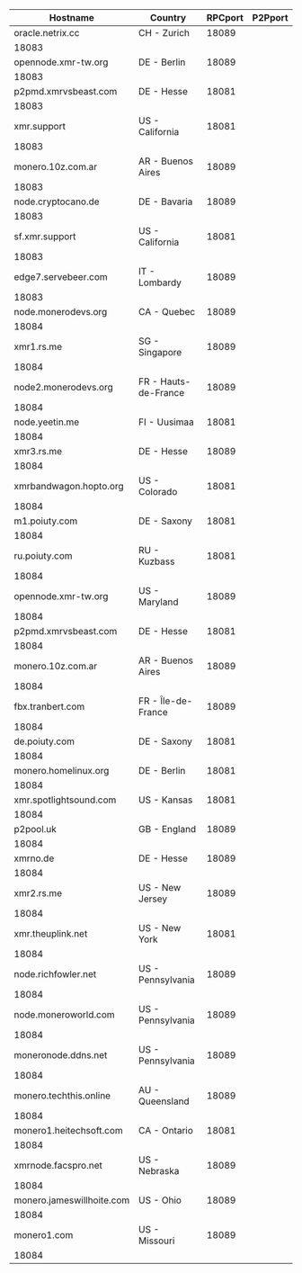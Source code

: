 Hostname | Country | RPCport | P2Pport
--- | --- | --- | ---
oracle.netrix.cc | CH - Zurich | 18089
 | 18083
opennode.xmr-tw.org | DE - Berlin | 18089
 | 18083
p2pmd.xmrvsbeast.com | DE - Hesse | 18081
 | 18083
xmr.support | US - California | 18081
 | 18083
monero.10z.com.ar | AR - Buenos Aires | 18089
 | 18083
node.cryptocano.de | DE - Bavaria | 18089
 | 18083
sf.xmr.support | US - California | 18081
 | 18083
edge7.servebeer.com | IT - Lombardy | 18089
 | 18083
node.monerodevs.org | CA - Quebec | 18089
 | 18084
xmr1.rs.me | SG - Singapore | 18089
 | 18084
node2.monerodevs.org | FR - Hauts-de-France | 18089
 | 18084
node.yeetin.me | FI - Uusimaa | 18081
 | 18084
xmr3.rs.me | DE - Hesse | 18089
 | 18084
xmrbandwagon.hopto.org | US - Colorado | 18081
 | 18084
m1.poiuty.com | DE - Saxony | 18081
 | 18084
ru.poiuty.com | RU - Kuzbass | 18081
 | 18084
opennode.xmr-tw.org | US - Maryland | 18089
 | 18084
p2pmd.xmrvsbeast.com | DE - Hesse | 18081
 | 18084
monero.10z.com.ar | AR - Buenos Aires | 18089
 | 18084
fbx.tranbert.com | FR - Île-de-France | 18089
 | 18084
de.poiuty.com | DE - Saxony | 18081
 | 18084
monero.homelinux.org | DE - Berlin | 18081
 | 18084
xmr.spotlightsound.com | US - Kansas | 18081
 | 18084
p2pool.uk | GB - England | 18089
 | 18084
xmrno.de | DE - Hesse | 18089
 | 18084
xmr2.rs.me | US - New Jersey | 18089
 | 18084
xmr.theuplink.net | US - New York | 18081
 | 18084
node.richfowler.net | US - Pennsylvania | 18089
 | 18084
node.moneroworld.com | US - Pennsylvania | 18089
 | 18084
moneronode.ddns.net | US - Pennsylvania | 18089
 | 18084
monero.techthis.online | AU - Queensland | 18089
 | 18084
monero1.heitechsoft.com | CA - Ontario | 18081
 | 18084
xmrnode.facspro.net | US - Nebraska | 18089
 | 18084
monero.jameswillhoite.com | US - Ohio | 18089
 | 18084
monero1.com | US - Missouri | 18089
 | 18084
